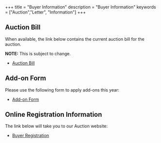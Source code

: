 +++
title = "Buyer Information"
description = "Buyer Information"
keywords = ["Auction","Letter", "Information"]
+++

## Auction Bill

When available, the link below contains the current auction bill for the auction.

**NOTE:** This is subject to change.

* [Auction Bill](/files/2025-auction-bill.pdf)

## Add-on Form

Please use the following form to apply add-ons this year:

* [Add-on Form](/files/2025-addon.pdf)

## Online Registration Information

The link below will take you to our Auction website:

* [Buyer Registration](/auction/buyers/register)

